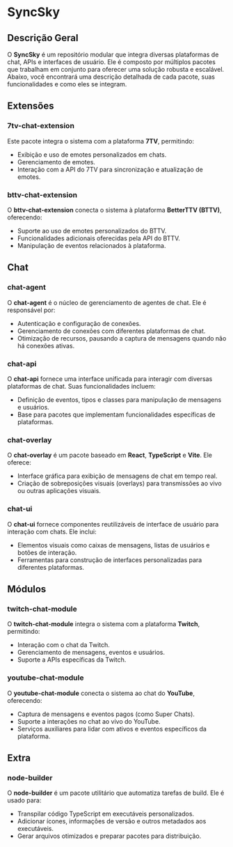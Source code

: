 # SyncSky

## Descrição Geral

O **SyncSky** é um repositório modular que integra diversas plataformas de chat, APIs e interfaces de usuário. Ele é composto por múltiplos pacotes que trabalham em conjunto para oferecer uma solução robusta e escalável. Abaixo, você encontrará uma descrição detalhada de cada pacote, suas funcionalidades e como eles se integram.

## Extensões

### **7tv-chat-extension**
Este pacote integra o sistema com a plataforma **7TV**, permitindo:
- Exibição e uso de emotes personalizados em chats.
- Gerenciamento de emotes.
- Interação com a API do 7TV para sincronização e atualização de emotes.

### **bttv-chat-extension**
O **bttv-chat-extension** conecta o sistema à plataforma **BetterTTV (BTTV)**, oferecendo:
- Suporte ao uso de emotes personalizados do BTTV.
- Funcionalidades adicionais oferecidas pela API do BTTV.
- Manipulação de eventos relacionados à plataforma.

## Chat

### **chat-agent**
O **chat-agent** é o núcleo de gerenciamento de agentes de chat. Ele é responsável por:
- Autenticação e configuração de conexões.
- Gerenciamento de conexões com diferentes plataformas de chat.
- Otimização de recursos, pausando a captura de mensagens quando não há conexões ativas.

### **chat-api**
O **chat-api** fornece uma interface unificada para interagir com diversas plataformas de chat. Suas funcionalidades incluem:
- Definição de eventos, tipos e classes para manipulação de mensagens e usuários.
- Base para pacotes que implementam funcionalidades específicas de plataformas.

### **chat-overlay**
O **chat-overlay** é um pacote baseado em **React**, **TypeScript** e **Vite**. Ele oferece:
- Interface gráfica para exibição de mensagens de chat em tempo real.
- Criação de sobreposições visuais (overlays) para transmissões ao vivo ou outras aplicações visuais.

### **chat-ui**
O **chat-ui** fornece componentes reutilizáveis de interface de usuário para interação com chats. Ele inclui:
- Elementos visuais como caixas de mensagens, listas de usuários e botões de interação.
- Ferramentas para construção de interfaces personalizadas para diferentes plataformas.

## Módulos

### **twitch-chat-module**
O **twitch-chat-module** integra o sistema com a plataforma **Twitch**, permitindo:
- Interação com o chat da Twitch.
- Gerenciamento de mensagens, eventos e usuários.
- Suporte a APIs específicas da Twitch.

### **youtube-chat-module**
O **youtube-chat-module** conecta o sistema ao chat do **YouTube**, oferecendo:
- Captura de mensagens e eventos pagos (como Super Chats).
- Suporte a interações no chat ao vivo do YouTube.
- Serviços auxiliares para lidar com ativos e eventos específicos da plataforma.

## Extra

### **node-builder**
O **node-builder** é um pacote utilitário que automatiza tarefas de build. Ele é usado para:
- Transpilar código TypeScript em executáveis personalizados.
- Adicionar ícones, informações de versão e outros metadados aos executáveis.
- Gerar arquivos otimizados e preparar pacotes para distribuição.
